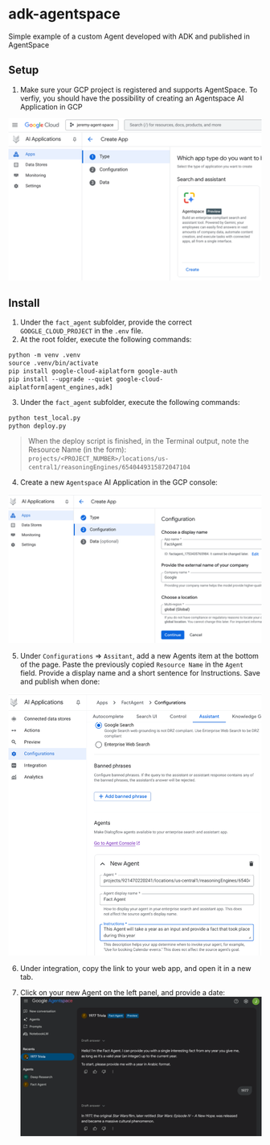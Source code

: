 # adk-agentspace
Simple example of a custom Agent developed with ADK and published in AgentSpace

## Setup

1. Make sure your GCP project is registered and supports AgentSpace. To verfiy, you should have the possibility of creating an Agentspace AI Application in GCP

![](imgs/img0.png)



## Install

1. Under the `fact_agent` subfolder, provide the correct `GOOGLE_CLOUD_PROJECT` in the `.env` file.
2. At the root folder, execute the following commands:

```shell
python -m venv .venv
source .venv/bin/activate
pip install google-cloud-aiplatform google-auth
pip install --upgrade --quiet google-cloud-aiplatform[agent_engines,adk]
```

3. Under the `fact_agent` subfolder, execute the following commands:

```shell
python test_local.py
python deploy.py
```

> When the deploy script is finished, in the Terminal output, note the Resource Name (in the form): `projects/<PROJECT_NUMBER>/locations/us-central1/reasoningEngines/6540449315872047104`

4. Create a new `Agentspace` AI Application in the GCP console:

![](imgs/img1.png)

5. Under `Configurations` => `Assitant`, add a new Agents item at the bottom of the page. Paste the previously copied `Resource Name` in the `Agent` field. Provide a display name and a short sentence for Instructions. Save and publish when done:

![](imgs/img2.png)

6. Under integration, copy the link to your web app, and open it in a new tab.

7. Click on your new Agent on the left panel, and provide a date:
![](imgs/img3.png)